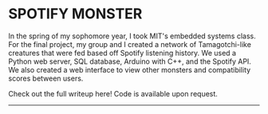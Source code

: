 # SPOTIFY MONSTER

In the spring of my sophomore year, I took MIT's embedded systems class. For the final project, my group and I created a network of Tamagotchi-like creatures that were fed based off Spotify listening history. We used a Python web server, SQL database, Arduino with C++, and the Spotify API. We also created a web interface to view other monsters and compatibility scores between users.

Check out the full writeup here! Code is available upon request.

---
